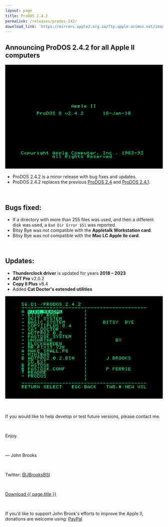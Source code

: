 ```yaml
---
layout: page
title: ProDOS 2.4.2
permalink: /releases/prodos-242/
download_link: 'https://mirrors.apple2.org.za/ftp.apple.asimov.net/images/masters/prodos/ProDOS_2_4_2.dsk'
---
```


## Announcing ProDOS 2.4.2 for all Apple II computers

<img src="/pix/prodos242/ProDOS-2.4.2-title.png">

* ProDOS 2.4.2 is a minor release with bug fixes and updates.
* ProDOS 2.4.2 replaces the previous <a href="/releases/prodos-24/">ProDOS 2.4</a> and <a href="/releases/prodos-241/">ProDOS 2.4.1</a>.

<p>&nbsp;</p>

## Bugs fixed:

* If a directory with more than 255 files was used, and then a different disk was used, a `Bad Dir Error $51` was reported.
* Bitsy Bye was not compatible with the **Appletalk Workstation card**.
* Bitsy Bye was not compatible with the **Mac LC Apple IIe card**.

<p>&nbsp;</p>

## Updates:

* **Thunderclock driver** is updated for years **2018 – 2023**
* **ADT Pro** v2.0.2
* **Copy II Plus** v8.4
* Added **Cat Doctor's extended utilities**


<img src="/pix/prodos242/ProDOS-2.4.2-apps.png">

<p>&nbsp;</p>

<div style="width:100%">
If you would like to help develop or test future versions, please contact me.
</div>

<p>&nbsp;</p>

<div style="width:100%">
Enjoy.
</div>

<p>&nbsp;</p>

<div style="width:100%">
&mdash; John Brooks
</div>

<p>&nbsp;</p>

<div style="width:100%">
Twitter: <a href="https://www.twitter.com/JBrooksBSI">@JBrooksBSI</a>
</div>
<p>&nbsp;</p>
<div style="width:100%">
<a href="{{ page.download_link }}" class="btn btn-lg btn-secondary">Download {{ page.title }}</a>
</div>
<p>&nbsp;</p>
<div style="width:100%">
If you’d like to support John Brook's efforts to improve the Apple II, donations are welcome using: <a href="https://www.paypal.me/JBrooksBSI">PayPal</a>
</div>